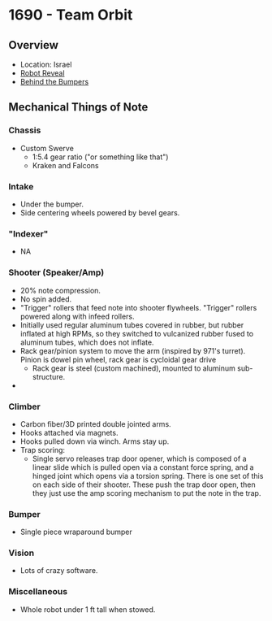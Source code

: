 # 1690 - Team Orbit
## Overview
- Location: Israel
- [Robot Reveal](https://www.youtube.com/watch?v=1iyUdlndgBE&t=2s)
- [Behind the Bumpers](https://www.youtube.com/watch?v=jB7OqueRYf0)
## Mechanical Things of Note
### Chassis
- Custom Swerve
  - 1:5.4 gear ratio ("or something like that")
  - Kraken and Falcons
### Intake
- Under the bumper.
- Side centering wheels powered by bevel gears.
### "Indexer"
- NA
### Shooter (Speaker/Amp)
- 20% note compression.
- No spin added.
- "Trigger" rollers that feed note into shooter flywheels.  "Trigger" rollers powered along with infeed rollers.
- Initially used regular aluminum tubes covered in rubber, but rubber inflated at high RPMs, so they switched to vulcanized rubber fused to aluminum tubes, which does not inflate.
- Rack gear/pinion system to move the arm (inspired by 971's turret).  Pinion is dowel pin wheel, rack gear is cycloidal gear drive
  - Rack gear is steel (custom machined), mounted to aluminum sub-structure.
- 
### Climber
- Carbon fiber/3D printed double jointed arms.
- Hooks attached via magnets.
- Hooks pulled down via winch.  Arms stay up.
- Trap scoring:
  - Single servo releases trap door opener, which is composed of a linear slide which is pulled open via a constant force spring, and a hinged joint which opens via a torsion spring.  There is one set of this on each side of their shooter.  These push the trap door open, then they just use the amp scoring mechanism to put the note in the trap.
### Bumper
- Single piece wraparound bumper
### Vision
- Lots of crazy software.
### Miscellaneous
- Whole robot under 1 ft tall when stowed.
